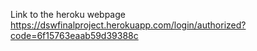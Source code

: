 Link to the heroku webpage
https://dswfinalproject.herokuapp.com/login/authorized?code=6f15763eaab59d39388c
